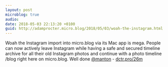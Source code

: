 ```yaml
---
layout: post
microblog: true
audio: 
date: 2018-05-03 22:13:20 +0100
guid: http://adamprocter.micro.blog/2018/05/03/woah-the-instagram.html
---
```

Woah the Instagram import into micro.blog via its Mac app is mega. People can now actively leave Instagram while having a safe and secured timeline archive for all their old Instagram photos and continue with a photo timeline /blog right here on micro.blog. Well done [@manton](https://micro.blog/manton) - [dctr.pro/26m](http://dctr.pro/26m)
